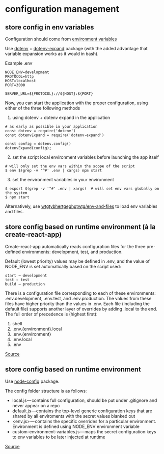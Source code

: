 # configuration management

## store config in env variables

Configuration should come from [environment variables](https://12factor.net/config)

Use [dotenv](https://github.com/motdotla/dotenv) + [dotenv-expand](https://github.com/motdotla/dotenv-expand) package (with the added advantage that variable expansion works as it would in bash).

Example .env

```
NODE_ENV=development
PROTOCOL=http
HOST=localhost
PORT=3000

SERVER_URL=${PROTOCOL}://${HOST}:${PORT}
```

Now, you can start the application with the proper configuration, using either of the three following methods

1) using dotenv + dotenv expand in the application

```
# as early as possible in your application
const dotenv = require('dotenv')
const dotenvExpand = require('dotenv-expand')

const config = dotenv.config()
dotenvExpand(config);
```
2) set the script local environment variables before launching the app itself

```
# will only set the env vars within the scope of the script
$ env $(grep -v '^#' .env | xargs) npm start
```

3) set the environment variables in your environment

```
$ export $(grep -v '^#' .env | xargs)  # will set env vars globally on the system
$ npm start
```

Alternatively, use [wtgtybhertgeghgtwtg/env-and-files](https://github.com/wtgtybhertgeghgtwtg/env-and-files) to load env variables and files.

## store config based on runtime environment (à la create-react-app)

Create-react-app automatically reads configuration files for the three pre-defined environments: development, test, and production.

Default (lowest priority) values may be defined in .env, and the value of NODE_ENV is set automatically based on the script used:

```
start → development
test → test
build → production
```

There is a configuration file corresponding to each of these environments: .env.development, .env.test, and .env.production. The values from these files have higher priority than the values in .env. Each file (including the default file) supports another layer of overrides by adding .local to the end. The full order of precedence is (highest first):

1. shell
2. .env.{environment}.local
3. .env.{environment}
4. .env.local
5. .env

[Source](https://medium.com/@tacomanator/environments-with-create-react-app-7b645312c09d)

## store config based on runtime environment

Use [node-config](https://github.com/lorenwest/node-config) package.

The config folder structure is as follows:

- local.js — contains full configuration, should be put under .gitignore and never appear on a repo
- default.js — contains the top-level generic configuration keys that are shared by all enviroments with the secret values blanked out
- <env.js> — contains the specific overrides for a particular environment. Environment is defined using NODE_ENV environment variable
- custom-environment-variables.js — maps the secret configuration keys to env variables to be later injected at runtime

[Source](https://itnext.io/node-js-configuration-and-secrets-management-acd84375ca7)

